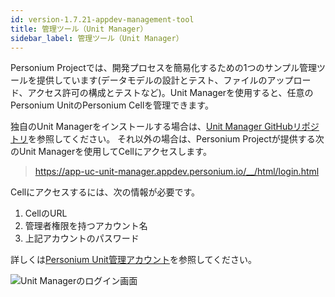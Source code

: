 ```yaml
---
id: version-1.7.21-appdev-management-tool
title: 管理ツール（Unit Manager）
sidebar_label: 管理ツール（Unit Manager）
---
```


Personium Projectでは、開発プロセスを簡易化するための1つのサンプル管理ツールを提供しています(データモデルの設計とテスト、ファイルのアップロード、アクセス許可の構成とテストなど)。Unit Managerを使用すると、任意のPersonium UnitのPersonium Cellを管理できます。

独自のUnit Managerをインストールする場合は、[Unit Manager GitHubリポジトリ](https://github.com/personium/app-uc-unit-manager/)を参照してください。 それ以外の場合は、Personium Projectが提供する次のUnit Managerを使用してCellにアクセスします。
> https://app-uc-unit-manager.appdev.personium.io/__/html/login.html

Cellにアクセスするには、次の情報が必要です。
1. CellのURL
1. 管理者権限を持つアカウント名
1. 上記アカウントのパスワード

詳しくは[Personium Unit管理アカウント](../server-operator/Confirm_environment_settings/#personium-unit管理アカウント)を参照してください。

![Unit Managerのログイン画面](https://app-uc-unit-manager.appdev.personium.io/__/html/images/unit_manager_login.png)
